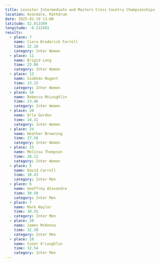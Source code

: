 ```yaml
---
title: Leinster Intermediate and Masters Cross Country Championships
location: Avondale, Rathdrum
date: 2025-01-19 13:00
latitude: 52.913309
longitude: -6.222561
results:
  - place: 7
    name: Ciara Broderick Farrell
    time: 22.18
    category: Inter Women
  - place: 11
    name: Brigid Long
    time: 23.06
    category: Inter Women
  - place: 12
    name: Siobhán Nugent
    time: 23.15
    category: Inter Women
  - place: 16
    name: Rebecca McLoughlin
    time: 23.46
    category: Inter Women
  - place: 20
    name: Orla Gordon
    time: 24.31
    category: Inter Women
  - place: 24
    name: Heather Browning
    time: 27.58
    category: Inter Women
  - place: 25
    name: Melissa Thompson
    time: 28.12
    category: Inter Women
  - place: 5
    name: David Carroll
    time: 30.43
    category: Inter Men
  - place: 6
    name: Geoffrey Alexandre
    time: 30.50
    category: Inter Men
  - place: 7
    name: Mark Naylor
    time: 30.55
    category: Inter Men
  - place: 20
    name: James McKenna
    time: 31.38
    category: Inter Men
  - place: 28
    name: Conor O'Loughlin
    time: 32.54
    category: Inter Men
---
```

